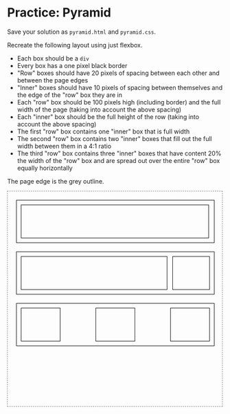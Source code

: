 # Practice: Pyramid
Save your solution as `pyramid.html` and `pyramid.css`.

Recreate the following layout using just flexbox.

* Each box should be a `div`
* Every box has a one pixel black border
* "Row" boxes should have 20 pixels of spacing between each other and between the page edges
* "Inner" boxes should have 10 pixels of spacing between themselves and the edge of the "row" box they are in
* Each "row" box should be 100 pixels high (including border) and the full width of the page (taking into account the above spacing)
* Each "inner" box should be the full height of the row (taking into account the above spacing)
* The first "row" box contains one "inner" box that is full width
* The second "row" box contains two "inner" boxes that fill out the full width between them in a 4:1 ratio
* The third "row" box contains three "inner" boxes that have content 20% the width of the "row" box and are spread out over the entire "row" box equally horizontally

The page edge is the grey outline.

<!-- This is not the correct way to do this. -->
<style>
.pyramid div {
    border: solid 1px black;
    position: absolute;
}
</style>
<div class="pyramid">
<div style="border: dashed 1px grey; width: 500px; height: 500px;">
    <div style="height: 98px; width: 460px; top: 20px; left: 20px;">
        <div style="height: 76px; width: 436px; top: 10px; left: 10px;"></div>
    </div>
    <div style="height: 98px; width: 460px; top: 140px; left: 20px;">
            <div style="height: 76px; width: 339px; top: 10px; left: 10px;"></div>
            <div style="height: 76px; width: 85px; top: 10px; right: 10px;"></div>
    </div>
    <div style="height: 98px; width: 460px; position: relative; top: 260px; left: 20px;">
        <div style="height: 76px; width: 90px; top: 10px; left: 10px;"></div>
        <div style="height: 76px; width: 90px; top: 10px; left: 184px;"></div>
        <div style="height: 76px; width: 90px; top: 10px; right: 10px;"></div>
    </div>
</div>
</div>
